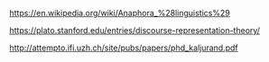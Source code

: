 https://en.wikipedia.org/wiki/Anaphora_%28linguistics%29

https://plato.stanford.edu/entries/discourse-representation-theory/

http://attempto.ifi.uzh.ch/site/pubs/papers/phd_kaljurand.pdf